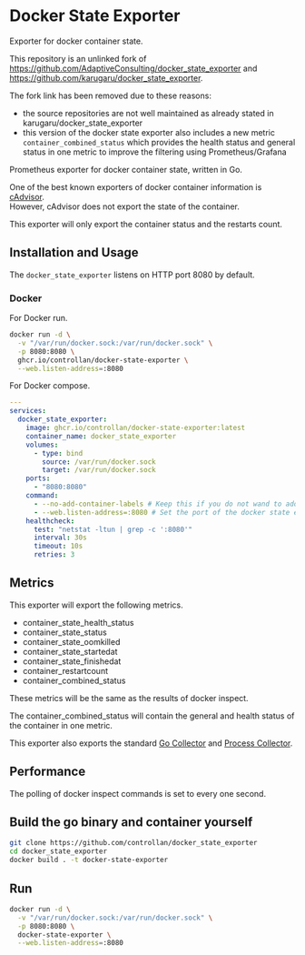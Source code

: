 # Docker State Exporter

Exporter for docker container state.

This repository is an unlinked fork of https://github.com/AdaptiveConsulting/docker_state_exporter and 
https://github.com/karugaru/docker_state_exporter.

The fork link has been removed due to these reasons:
- the source repositories are not well maintained as already stated in karugaru/docker_state_exporter
- this version of the docker state exporter also includes a new metric ``container_combined_status`` which provides the
health status and general status in one metric to improve the filtering using Prometheus/Grafana

Prometheus exporter for docker container state, written in Go.

One of the best known exporters of docker container information is [cAdvisor](https://github.com/google/cadvisor).\
However, cAdvisor does not export the state of the container.

This exporter will only export the container status and the restarts count.

## Installation and Usage

The `docker_state_exporter` listens on HTTP port 8080 by default.

### Docker

For Docker run.

```bash
docker run -d \
  -v "/var/run/docker.sock:/var/run/docker.sock" \
  -p 8080:8080 \
  ghcr.io/controllan/docker-state-exporter \
  --web.listen-address=:8080
```

For Docker compose.

```yaml
---
services:
  docker_state_exporter:
    image: ghcr.io/controllan/docker-state-exporter:latest
    container_name: docker_state_exporter
    volumes:
      - type: bind
        source: /var/run/docker.sock
        target: /var/run/docker.sock
    ports:
      - "8080:8080"
    command:
      - --no-add-container-labels # Keep this if you do not wand to add container labels.
      - --web.listen-address=:8080 # Set the port of the docker state exporter
    healthcheck:
      test: "netstat -ltun | grep -c ':8080'"
      interval: 30s
      timeout: 10s
      retries: 3
```

## Metrics

This exporter will export the following metrics.

- container_state_health_status
- container_state_status
- container_state_oomkilled
- container_state_startedat
- container_state_finishedat
- container_restartcount
- container_combined_status

These metrics will be the same as the results of docker inspect.

The container_combined_status will contain the general and health status of the container in one metric.

This exporter also exports the standard
[Go Collector](https://pkg.go.dev/github.com/prometheus/client_golang/prometheus#NewGoCollector)
and [Process Collector](https://pkg.go.dev/github.com/prometheus/client_golang/prometheus#NewProcessCollector).

## Performance

The polling of docker inspect commands is set to every one second.

## Build the go binary and container yourself

```bash
git clone https://github.com/controllan/docker_state_exporter
cd docker_state_exporter
docker build . -t docker-state-exporter
```

## Run

```bash
docker run -d \
  -v "/var/run/docker.sock:/var/run/docker.sock" \
  -p 8080:8080 \
  docker-state-exporter \
  --web.listen-address=:8080
```
